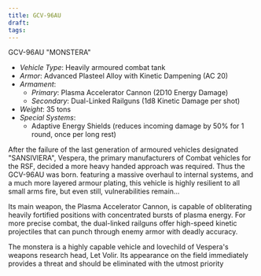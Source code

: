 ```yaml
---
title: GCV-96AU
draft: 
tags:
---
```

GCV-96AU "MONSTERA"

- _Vehicle Type_: Heavily armoured combat tank
- _Armor_: Advanced Plasteel Alloy with Kinetic Dampening (AC 20)
- _Armament_:
    - _Primary_: Plasma Accelerator Cannon (2D10 Energy Damage)
    - _Secondary_: Dual-Linked Railguns (1d8 Kinetic Damage per shot)
- _Weight_: 35 tons
- _Special Systems_:
    - Adaptive Energy Shields (reduces incoming damage by 50% for 1 round, once per long rest)
     
After the failure of the last generation of armoured vehicles designated "SANSIVIERA", Vespera, the primary manufacturers of Combat vehicles for the RSF, decided a more heavy handed approach was required. Thus the GCV-96AU was born. featuring a massive overhaul to internal systems, and a much more layered armour plating, this vehicle is highly resilient to all small arms fire, but even still, vulnerabilities remain...

Its main weapon, the Plasma Accelerator Cannon, is capable of obliterating heavily fortified positions with concentrated bursts of plasma energy. For more precise combat, the dual-linked railguns offer high-speed kinetic projectiles that can punch through enemy armor with deadly accuracy.

The monstera is a highly capable vehicle and lovechild of Vespera's weapons research head, Let Volir. Its appearance on the field immediately provides a threat and should be eliminated with the utmost priority 